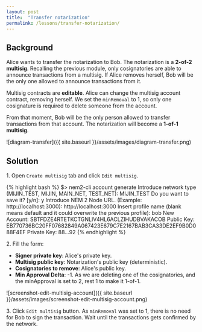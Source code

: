 ```yaml
---
layout: post
title:  "Transfer notarization"
permalink: /lessons/transfer-notarization/
---
```


## Background

Alice wants to transfer the notarization to Bob. The notarization is a **2-of-2 multisig**. Recalling the previous module, only cosignatories are able to announce transactions from a multisig. If Alice removes herself, Bob will be the only one allowed to announce transactions from it.

Multisig contracts are **editable**. Alice can change the multisig account contract, removing herself. We set the ``minRemoval`` to 1, so only one cosignature is required to delete someone from the account.

From that moment, Bob will be the only person allowed to transfer transactions from that account. The notarization will become a **1-of-1 multisig**.

![diagram-transfer]({{ site.baseurl }}/assets/images/diagram-transfer.png)

## Solution

1\. Open ``Create multisig`` tab and click ``Edit multisig``. 

{% highlight bash %}
$> nem2-cli account generate
Introduce network type (MIJIN_TEST, MIJIN, MAIN_NET, TEST_NET): MIJIN_TEST
Do you want to save it? [y/n]: y
Introduce NEM 2 Node URL. (Example: http://localhost:3000): http://localhost:3000
Insert profile name (blank means default and it could overwrite the previous profile): bob
New Account:    SBTFDZE4RTETKCTGNLIV4HL6ACLZIHUDBVAKACOB
Public Key:     EB770736BC20FF07682849A067423E679C7E2167BAB3CA33DE2EF9B0D088F4EF
Private Key:    88...92
{% endhighlight %}

2\. Fill the form:

* **Signer private key**: Alice's private key.
* **Multisig public key**: Notarization's public key (deterministic).
* **Cosignatories to remove**: Alice's public key.
* **Min Approval Delta**: -1. As we are deleting one of the cosignatories, and the minApproval is set to 2, rest 1 to make it 1-of-1. 

![screenshot-edit-multisig-account]({{ site.baseurl }}/assets/images/screenshot-edit-multisig-account.png)


3\. Click ``Edit multisig`` button. As ``minRemoval`` was set to 1, there is no need for Bob to sign the transaction. Wait until the transactions gets confirmed by the network.